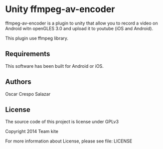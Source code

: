 # Unity ffmpeg-av-encoder

ffmpeg-av-encoder is a plugin to unity that allow you to record a video on Android witn openGLES 3.0 and upload it to youtube (iOS and Android).

This plugin use ffmpeg library.


Requirements
------------
This software has been built for Android or iOS.

Authors
-------
Oscar Crespo Salazar

License
-------
The source code of this project is license under GPLv3

Copyright 2014 Team kite

For more information about License, please see file: LICENSE
